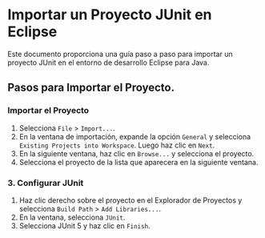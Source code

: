 # Importar un Proyecto JUnit en Eclipse
Este documento proporciona una guía paso a paso para importar un proyecto JUnit en el entorno de desarrollo Eclipse para Java.
## Pasos para Importar el Proyecto.
### Importar el Proyecto
1. Selecciona `File` > `Import...`.
2. En la ventana de importación, expande la opción `General` y selecciona `Existing Projects into Workspace`. Luego haz clic en `Next`.
3. En la siguiente ventana, haz clic en `Browse...` y selecciona el proyecto.
4. Selecciona el proyecto de la lista que aparecera en la siguiente ventana.
### 3. Configurar JUnit
1. Haz clic derecho sobre el proyecto en el Explorador de Proyectos y selecciona `Build Path` > `Add Libraries...`.
2. En la ventana, selecciona `JUnit`.
3. Selecciona JUnit 5 y haz clic en `Finish`.
